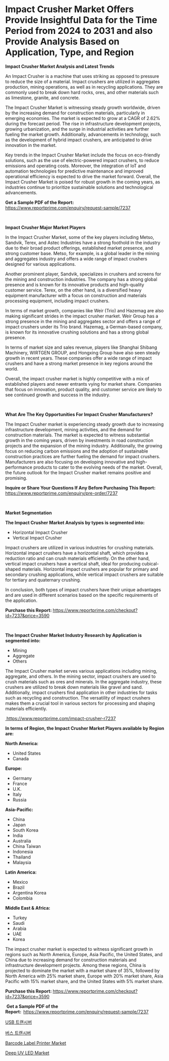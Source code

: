<p><h1>Impact Crusher Market Offers Provide Insightful Data for the Time Period from 2024 to 2031 and also Provide Analysis Based on Application, Type, and Region</h1></p><p><strong>Impact Crusher Market Analysis and Latest Trends</strong></p>
<p><p>An Impact Crusher is a machine that uses striking as opposed to pressure to reduce the size of a material. Impact crushers are utilized in aggregates production, mining operations, as well as in recycling applications. They are commonly used to break down hard rocks, ores, and other materials such as limestone, granite, and concrete.</p><p>The Impact Crusher Market is witnessing steady growth worldwide, driven by the increasing demand for construction materials, particularly in emerging economies. The market is expected to grow at a CAGR of 2.62% during the forecast period. The rise in infrastructure development projects, growing urbanization, and the surge in industrial activities are further fueling the market growth. Additionally, advancements in technology, such as the development of hybrid impact crushers, are anticipated to drive innovation in the market.</p><p>Key trends in the Impact Crusher Market include the focus on eco-friendly solutions, such as the use of electric-powered impact crushers, to reduce emissions and operating costs. Moreover, the integration of IoT and automation technologies for predictive maintenance and improved operational efficiency is expected to drive the market forward. Overall, the Impact Crusher Market is poised for robust growth in the coming years, as industries continue to prioritize sustainable solutions and technological advancements.</p></p>
<p><strong>Get a Sample PDF of the Report:&nbsp;</strong> <a href="https://www.reportprime.com/enquiry/request-sample/7237">https://www.reportprime.com/enquiry/request-sample/7237</a></p>
<p>&nbsp;</p>
<p><strong>Impact Crusher Major Market Players</strong></p>
<p><p>In the Impact Crusher Market, some of the key players including Metso, Sandvik, Terex, and Astec Industries have a strong foothold in the industry due to their broad product offerings, established market presence, and strong customer base. Metso, for example, is a global leader in the mining and aggregates industry and offers a wide range of impact crushers designed for various applications.</p><p>Another prominent player, Sandvik, specializes in crushers and screens for the mining and construction industries. The company has a strong global presence and is known for its innovative products and high-quality customer service. Terex, on the other hand, is a diversified heavy equipment manufacturer with a focus on construction and materials processing equipment, including impact crushers.</p><p>In terms of market growth, companies like Weir (Trio) and Hazemag are also making significant strides in the impact crusher market. Weir Group has a strong presence in the mining and aggregates sector and offers a range of impact crushers under its Trio brand. Hazemag, a German-based company, is known for its innovative crushing solutions and has a strong global presence.</p><p>In terms of market size and sales revenue, players like Shanghai Shibang Machinery, WIRTGEN GROUP, and Hongxing Group have also seen steady growth in recent years. These companies offer a wide range of impact crushers and have a strong market presence in key regions around the world.</p><p>Overall, the impact crusher market is highly competitive with a mix of established players and newer entrants vying for market share. Companies that focus on innovation, product quality, and customer service are likely to see continued growth and success in the industry.</p></p>
<p>&nbsp;</p>
<p><strong>What Are The Key Opportunities For Impact Crusher Manufacturers?</strong></p>
<p><p>The Impact Crusher market is experiencing steady growth due to increasing infrastructure development, mining activities, and the demand for construction materials. The market is expected to witness substantial growth in the coming years, driven by investments in road construction projects and the expansion of the mining industry. Additionally, the growing focus on reducing carbon emissions and the adoption of sustainable construction practices are further fueling the demand for impact crushers. Manufacturers are also focusing on developing innovative and high-performance products to cater to the evolving needs of the market. Overall, the future outlook for the Impact Crusher market remains positive and promising.</p></p>
<p><strong>Inquire or Share Your Questions If Any Before Purchasing This Report:</strong> <a href="https://www.reportprime.com/enquiry/pre-order/7237">https://www.reportprime.com/enquiry/pre-order/7237</a></p>
<p>&nbsp;</p>
<p><strong>Market Segmentation</strong></p>
<p><strong>The Impact Crusher Market Analysis by types is segmented into:</strong></p>
<p><ul><li>Horizontal Impact Crusher</li><li>Vertical Impact Crusher</li></ul></p>
<p><p>Impact crushers are utilized in various industries for crushing materials. Horizontal impact crushers have a horizontal shaft, which provides a reduction ratio and can crush materials efficiently. On the other hand, vertical impact crushers have a vertical shaft, ideal for producing cubical-shaped materials. Horizontal impact crushers are popular for primary and secondary crushing applications, while vertical impact crushers are suitable for tertiary and quaternary crushing.</p><p>In conclusion, both types of impact crushers have their unique advantages and are used in different scenarios based on the specific requirements of the application.</p></p>
<p><strong>Purchase this Report:&nbsp;</strong><a href="https://www.reportprime.com/checkout?id=7237&price=3590">https://www.reportprime.com/checkout?id=7237&price=3590</a></p>
<p>&nbsp;</p>
<p><strong>The Impact Crusher Market Industry Research by Application is segmented into:</strong></p>
<p><ul><li>Mining</li><li>Aggregate</li><li>Others</li></ul></p>
<p><p>The Impact Crusher market serves various applications including mining, aggregate, and others. In the mining sector, impact crushers are used to crush materials such as ores and minerals. In the aggregate industry, these crushers are utilized to break down materials like gravel and sand. Additionally, impact crushers find application in other industries for tasks such as recycling and construction. The versatility of impact crushers makes them a crucial tool in various sectors for processing and shaping materials efficiently.</p></p>
<p><a href="https://www.reportprime.com/impact-crusher-r7237">&nbsp;https://www.reportprime.com/impact-crusher-r7237</a></p>
<p><strong>In terms of Region, the Impact Crusher Market Players available by Region are:</strong></p>
<p>
    <p> <strong> North America: </strong>
        <ul>
            <li>United States</li>
            <li>Canada</li>
        </ul>
        </p> 
    <p> <strong> Europe: </strong>
        <ul>
            <li>Germany</li>
            <li>France</li>
            <li>U.K.</li>
            <li>Italy</li>
            <li>Russia</li>
        </ul>
        </p> 
    <p> <strong> Asia-Pacific: </strong>
        <ul>
            <li>China</li>
            <li>Japan</li>
            <li>South Korea</li>
            <li>India</li>
            <li>Australia</li>
            <li>China Taiwan</li>
            <li>Indonesia</li>
            <li>Thailand</li>
            <li>Malaysia</li>
        </ul>
        </p> 
    <p> <strong> Latin America: </strong>
        <ul>
            <li>Mexico</li>
            <li>Brazil</li>
            <li>Argentina Korea</li>
            <li>Colombia</li>
        </ul>
        </p> 
    <p> <strong> Middle East & Africa: </strong>
        <ul>
            <li>Turkey</li>
            <li>Saudi</li>
            <li>Arabia</li>
            <li>UAE</li>
            <li>Korea</li>
        </ul>
    </p>
    </p>
<p><p>The impact crusher market is expected to witness significant growth in regions such as North America, Europe, Asia Pacific, the United States, and China due to increasing demand for construction materials and infrastructure development projects. Among these regions, China is projected to dominate the market with a market share of 35%, followed by North America with 25% market share, Europe with 20% market share, Asia Pacific with 15% market share, and the United States with 5% market share.</p></p>
<p><strong>Purchase this Report: </strong><a href="https://www.reportprime.com/checkout?id=7237&price=3590">https://www.reportprime.com/checkout?id=7237&price=3590</a></p>
<p>&nbsp;<strong>Get a Sample PDF of the Report:&nbsp;&nbsp;</strong><a href="https://www.reportprime.com/enquiry/request-sample/7237">https://www.reportprime.com/enquiry/request-sample/7237</a></p>
<p><strong></strong></p>
<p><p><a href="https://github.com/royErdmtyan906778/Market-Research-Report-List-1/blob/main/691279221489.md">USB 트랜시버</a></p><p><a href="https://github.com/Maeennan456456/Market-Research-Report-List-1/blob/main/386552421485.md">버스 트랜시버</a></p><p><a href="https://github.com/pjcfca/Market-Research-Report-List-2/blob/main/barcode-label-printer-market.md">Barcode Label Printer Market</a></p><p><a href="https://github.com/wusalecollins540tpqoz/Market-Research-Report-List-2/blob/main/deep-uv-led-market.md">Deep UV LED Market</a></p></p>
